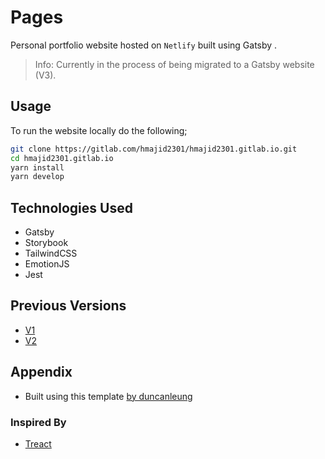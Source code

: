 # Pages

Personal portfolio website hosted on `Netlify` built using Gatsby .

> Info: Currently in the process of being migrated to a Gatsby website (V3).

## Usage

To run the website locally do the following;

```bash
git clone https://gitlab.com/hmajid2301/hmajid2301.gitlab.io.git
cd hmajid2301.gitlab.io
yarn install
yarn develop
```

## Technologies Used

- Gatsby
- Storybook
- TailwindCSS
- EmotionJS
- Jest

## Previous Versions

- [V1](https://v1.haseebmajid.dev)
- [V2](https://v2.haseebmajid.dev)

## Appendix

- Built using this template [by duncanleung](https://github.com/duncanleung/gatsby-typescript-emotion-storybook)

### Inspired By

- [Treact](https://treact.owaiskhan.me)